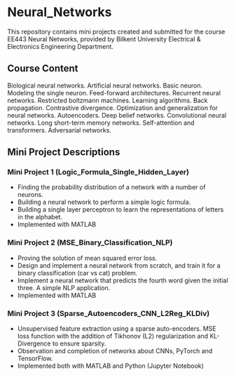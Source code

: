 # Neural_Networks
This repository contains mini projects created and submitted for the course EE443 Neural Networks, provided by Bilkent University Electrical & Electronics Engineering Department. 

## Course Content
Biological neural networks. Artificial neural networks. Basic neuron. Modeling the single neuron. Feed-forward architectures. Recurrent neural networks. Restricted boltzmann machines. Learning algorithms. Back propagation. Contrastive divergence. Optimization and generalization for neural networks. Autoencoders. Deep belief networks. Convolutional neural networks. Long short-term memory networks. Self-attention and transformers. Adversarial networks. 

## Mini Project Descriptions
### Mini Project 1 (Logic_Formula_Single_Hidden_Layer)
- Finding the probability distribution of a network with a number of neurons.
- Building a neural network to perform a simple logic formula.
- Building a single layer perceptron to learn the representations of letters in the alphabet.
- Implemented with MATLAB

### Mini Project 2 (MSE_Binary_Classification_NLP)
- Proving the solution of mean squared error loss.
- Design and implement a neural network from scratch, and train it for a binary classification (car vs cat) problem.
- Implement a neural network that predicts the fourth word given the initial three. A simple NLP application.
- Implemented with MATLAB

### Mini Project 3 (Sparse_Autoencoders_CNN_L2Reg_KLDiv)
- Unsupervised feature extraction using a sparse auto-encoders. MSE loss function with the addition of Tikhonov (L2) regularization and KL-Divergence to ensure sparsity.
- Observation and completion of networks about CNNs, PyTorch and TensorFlow.
- Implemented both with MATLAB and Python (Jupyter Notebook)
